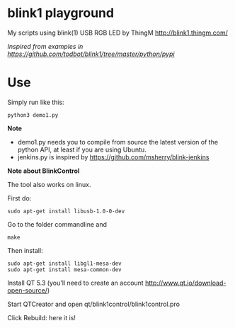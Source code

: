 # blink1 playground

My scripts using blink(1) USB RGB LED by ThingM http://blink1.thingm.com/

*Inspired from examples in https://github.com/todbot/blink1/tree/master/python/pypi*

# Use

Simply run like this:

	python3 demo1.py

**Note**

* demo1.py needs you to compile from source the latest version of the python API, at least if you are using Ubuntu. 
* jenkins.py is inspired by https://github.com/msherry/blink-jenkins

**Note about BlinkControl**

The tool also works on linux.

First do:

	sudo apt-get install libusb-1.0-0-dev

Go to the folder commandline and 

	make

Then install:

	sudo apt-get install libgl1-mesa-dev
	sudo apt-get install mesa-common-dev

Install QT 5.3 (you'll need to create an account http://www.qt.io/download-open-source/)

Start QTCreator and open qt/blink1control/blink1control.pro

Click Rebuild: here it is!

